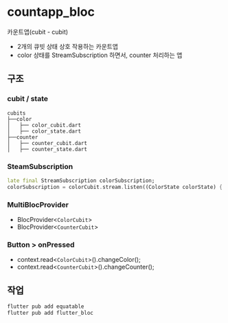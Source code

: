 # countapp_bloc

카운트앱(cubit - cubit)

- 2개의 큐빗 상태 상호 작용하는 카운트앱
- color 상태를 StreamSubscription 하면서, counter 처리하는 앱

## 구조

### cubit / state

```tree
cubits
├──color
│   ├── color_cubit.dart
│   ├── color_state.dart
├──counter
│   ├── counter_cubit.dart
│   ├── counter_state.dart
```

### SteamSubscription

```dart
late final StreamSubscription colorSubscription;
colorSubscription = colorCubit.stream.listen((ColorState colorState) { });
```

### MultiBlocProvider

- BlocProvider<`ColorCubit`>
- BlocProvider<`CounterCubit`>

### Button > onPressed

- context.read<`ColorCubit`>().changeColor();
- context.read<`CounterCubit`>().changeCounter();

## 작업

```bash
flutter pub add equatable
flutter pub add flutter_bloc
```

